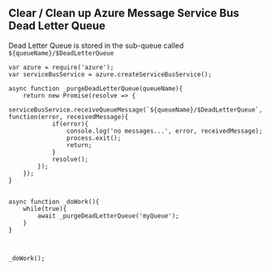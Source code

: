 ## Clear / Clean up Azure Message Service Bus Dead Letter Queue
Dead Letter Queue is stored in the sub-queue called `${queueName}/$DeadLetterQueue`
```
var azure = require('azure');
var serviceBusService = azure.createServiceBusService();

async function _purgeDeadLetterQueue(queueName){
    return new Promise(resolve => {
        serviceBusService.receiveQueueMessage(`${queueName}/$DeadLetterQueue`, function(error, receivedMessage){
            if(error){
                console.log('no messages...', error, receivedMessage);
                process.exit();
                return;
            }
            resolve();
        });
    });
}


async function _doWork(){
    while(true){
        await _purgeDeadLetterQueue('myQueue');
    }
}



_doWork();
```
